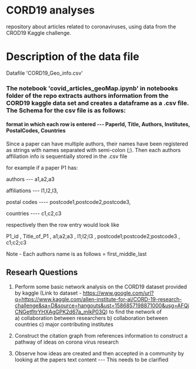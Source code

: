 # CORD19 analyses
repository about articles related to coronaviruses, using data from the CROD19 Kaggle challenge.

# Description of the data file 
Datafile 'CORD19_Geo_info.csv'

### The notebook 'covid_articles_geoMap.ipynb' in notebooks folder of the repo extracts authors information from the CORD19 kaggle data set and creates a dataframe as a .csv file. The Schema for the csv file is as follows:


#### format in which each row is entered  --- PaperId, Title, Authors, Institutes, PostalCodes, Countries

Since a paper can have multiple authors, their names have been registered as strings with names separated with semi-colon (;).
Then each authors affiliation info is sequentially stored in the .csv file


for example if a paper P1 has:

authors --- a1,a2,a3 

affiliations --- I1,I2,I3, 

postal codes ---- postcode1,postcode2,postcode3, 

countries ---- c1,c2,c3 

respectively then the row entry would look like

P1_id , Title_of_P1 , a1;a2;a3 , I1;I2;I3 , postcode1;postcode2;postcode3 , c1;c2;c3

Note - Each authors name is as follows = first_middle_last

## Researh Questions

1. Perform some basic network analysis on the CORD19 dataset provided by kaggle 
(Link to dataset - https://www.google.com/url?q=https://www.kaggle.com/allen-institute-for-ai/CORD-19-research-challenge&sa=D&source=hangouts&ust=1586857198871000&usg=AFQjCNGetfltrYHXAgGPK2d67a_mlkP03Q)
to find the network of  
a) collaboration between researchers
b) collaboration between countries
c) major contributing institutes

2. Construct the citation graph from references information to construct a pathway of ideas on corona virus research

3. Observe how ideas are created and then accepted in a community by looking at the papers text content   --- This needs to be clarified 
